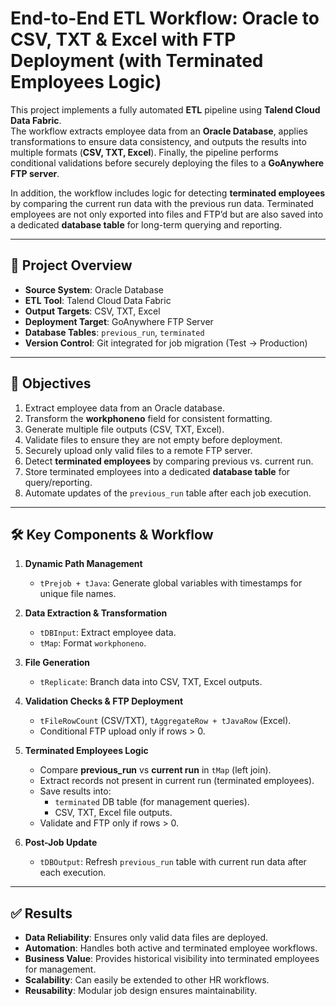 # End-to-End ETL Workflow: Oracle to CSV, TXT & Excel with FTP Deployment (with Terminated Employees Logic)

This project implements a fully automated **ETL** pipeline using **Talend Cloud Data Fabric**.  
The workflow extracts employee data from an **Oracle Database**, applies transformations to ensure data consistency, and outputs the results into multiple formats (**CSV, TXT, Excel**). Finally, the pipeline performs conditional validations before securely deploying the files to a **GoAnywhere FTP server**.

In addition, the workflow includes logic for detecting **terminated employees** by comparing the current run data with the previous run data. Terminated employees are not only exported into files and FTP’d but are also saved into a dedicated **database table** for long-term querying and reporting.

---

## 🚀 Project Overview

- **Source System**: Oracle Database  
- **ETL Tool**: Talend Cloud Data Fabric  
- **Output Targets**: CSV, TXT, Excel  
- **Deployment Target**: GoAnywhere FTP Server  
- **Database Tables**: `previous_run`, `terminated`  
- **Version Control**: Git integrated for job migration (Test → Production)  

---

## 🎯 Objectives

1. Extract employee data from an Oracle database.  
2. Transform the **workphoneno** field for consistent formatting.  
3. Generate multiple file outputs (CSV, TXT, Excel).  
4. Validate files to ensure they are not empty before deployment.  
5. Securely upload only valid files to a remote FTP server.  
6. Detect **terminated employees** by comparing previous vs. current run.  
7. Store terminated employees into a dedicated **database table** for query/reporting.  
8. Automate updates of the `previous_run` table after each job execution.  

---

## 🛠 Key Components & Workflow

1. **Dynamic Path Management**  
   - `tPrejob + tJava`: Generate global variables with timestamps for unique file names.  

2. **Data Extraction & Transformation**  
   - `tDBInput`: Extract employee data.  
   - `tMap`: Format `workphoneno`.  

3. **File Generation**  
   - `tReplicate`: Branch data into CSV, TXT, Excel outputs.  

4. **Validation Checks & FTP Deployment**  
   - `tFileRowCount` (CSV/TXT), `tAggregateRow + tJavaRow` (Excel).  
   - Conditional FTP upload only if rows > 0.  

5. **Terminated Employees Logic**  
   - Compare **previous_run** vs **current run** in `tMap` (left join).  
   - Extract records not present in current run (terminated employees).  
   - Save results into:  
     - `terminated` DB table (for management queries).  
     - CSV, TXT, Excel file outputs.  
   - Validate and FTP only if rows > 0.  

6. **Post-Job Update**  
   - `tDBOutput`: Refresh `previous_run` table with current run data after each execution.  

---

## ✅ Results

- **Data Reliability**: Ensures only valid data files are deployed.  
- **Automation**: Handles both active and terminated employee workflows.  
- **Business Value**: Provides historical visibility into terminated employees for management.  
- **Scalability**: Can easily be extended to other HR workflows.  
- **Reusability**: Modular job design ensures maintainability.  
